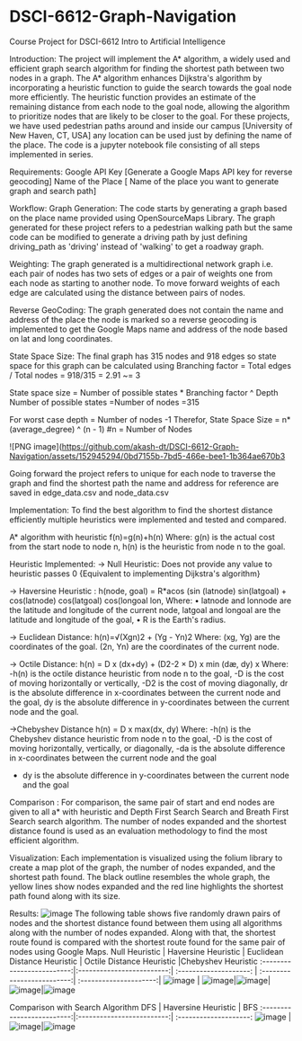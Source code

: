 # DSCI-6612-Graph-Navigation 
Course Project for DSCI-6612 Intro to Artificial Intelligence

Introduction: 
The project will implement the A* algorithm, a widely used and efficient graph search algorithm for finding the shortest path between two nodes in a graph. The A* algorithm enhances Dijkstra's algorithm by incorporating a heuristic function to guide the search towards the goal node more efficiently. The heuristic function provides an estimate of the remaining distance from each node to the goal node, allowing the algorithm to prioritize nodes that are likely to be closer to the goal.
For these projects, we have used pedestrian paths around and inside our campus [University of New Haven, CT, USA] any location can be used just by defining the name of the place. The code is a jupyter notebook file consisting of all steps implemented in series.

Requirements:
Google API Key [Generate a Google Maps API key for reverse geocoding]
Name of the Place [ Name of the place you want to generate graph and search path]

Workflow:
Graph Generation: The code starts by generating a graph based on the place name provided using OpenSourceMaps Library. The graph generated for these project refers to a pedestrian walking path but the same code can be modified to generate a driving path by just defining driving_path as 'driving' instead of 'walking' to get a roadway graph.

Weighting:
The graph generated is a multidirectional network graph i.e. each pair of nodes has two sets of edges or a pair of weights one from each node as starting to another node. To move forward weights of each edge are calculated using the distance between pairs of nodes.

Reverse GeoCoding:
The graph generated does not contain the name and address of the place the node is marked so a reverse geocoding is implemented to get the Google Maps name and address of the node based on lat and long coordinates.

State Space Size:
The final graph has 315 nodes and 918 edges so state space for this graph can be calculated using
Branching factor = Total edges / Total nodes = 918/315 = 2.91 ~= 3

State space size = Number of possible states * Branching factor ^ Depth
Number of possible states =Number of nodes =315

For worst case depth = Number of nodes -1 
Therefor, State Space Size = n* (average_degree) ^ (n - 1) #n = Number of Nodes

![PNG image](https://github.com/akash-dt/DSCI-6612-Graph-Navigation/assets/152945294/0bd7155b-7bd5-466e-bee1-1b364ae670b3

Going forward the project refers to unique for each node to traverse the graph and find the shortest path the name and address for reference are saved in edge_data.csv and node_data.csv

Implementation:
To find the best algorithm to find the shortest distance efficiently multiple heuristics were implemented and tested and compared.

A* algorithm with heuristic
f(n)=g(n)+h(n)
Where:
g(n) is the actual cost from the start node to node n, 
h(n) is the  heuristic from node n to the goal.

Heuristic Implemented:
-> Null Heuristic: Does not provide any value to heuristic passes 0 {Equivalent to implementing Dijkstra's algorithm}

-> Haversine Heuristic : 
h(node, goal) = R*acos (sin (latnode) sin(latgoal) + cos(latnode) cos(latgoal) cos(longoal lon, 
Where:
• latnode and lonnode are the latitude and longitude of the current node, latgoal and longoal are the latitude and longitude of the goal,
• R is the Earth's radius.

-> Euclidean Distance:
h(n)=√(Xgn)2 + (Yg - Yn)2
Where:
(xg, Yg) are the coordinates of the goal.
(2n, Yn) are the coordinates of the current node.

-> Octile Distance:
h(n) = D x (dx+dy) + (D2-2 × D) x min (dæ, dy) x
Where:
-h(n) is the octile distance heuristic from node n to the goal,
-D is the cost of moving horizontally or vertically,
-D2 is the cost of moving diagonally,
dr is the absolute difference in x-coordinates between the current node and the goal,
dy is the absolute difference in y-coordinates between the current node and the goal.

->Chebyshev Distance
h(n) = D x max(dx, dy)
Where:
-h(n) is the Chebyshev distance heuristic from node n to the goal,
-D is the cost of moving horizontally, vertically, or diagonally,
-da is the absolute difference in x-coordinates between the current node and the goal
- dy is the absolute difference in y-coordinates between the current node and the goal

Comparison :
For comparison, the same pair of start and end nodes are given to all a* with heuristic and Depth First Search Search and Breath First Search search algorithm. The number of nodes expanded and the shortest distance found is used as an evaluation methodology to find the most efficient algorithm.

Visualization:
Each implementation is visualized using the folium library to create a map plot of the graph, the number of nodes expanded, and the shortest path found.
The black outline resembles the whole graph, the yellow lines show nodes expanded and the red line highlights the shortest path found along with its size.

Results:
![image](https://github.com/akash-dt/DSCI-6612-Graph-Navigation/assets/153000756/faa4e81e-5bd1-4044-a63d-a34dd7715aed)
The following table shows five randomly drawn pairs of nodes and the shortest distance found between them using all algorithms along with the number of nodes expanded. Along with that, the shortest route found is compared with the shortest route found for the same pair of nodes using Google Maps.
Null Heuristic            |  Haversine Heuristic | Euclidean Distance Heuristic | Octile Distance Heuristic |Chebyshev Heuristic 
:-------------------------:|:-------------------------:| :--------------------: | :-------------------------:| :---------------------:|
![image](https://github.com/akash-dt/DSCI-6612-Graph-Navigation/assets/153000756/eefa6b0a-ce0e-4f64-898b-e9cff39f2e0d) |  ![image](https://github.com/akash-dt/DSCI-6612-Graph-Navigation/assets/153000756/422d071b-adab-4695-8c23-76cafb8db6e8)|![image](https://github.com/akash-dt/DSCI-6612-Graph-Navigation/assets/153000756/84a8c840-be8a-4854-8e21-63113b5bae05)|![image](https://github.com/akash-dt/DSCI-6612-Graph-Navigation/assets/153000756/7bf2addc-5268-470f-86f3-864cb1be2f4c)|![image](https://github.com/akash-dt/DSCI-6612-Graph-Navigation/assets/153000756/2048ee67-cbb3-4234-af5c-14552824cb11)

Comparison with Search Algorithm
DFS          |  Haversine Heuristic | BFS
:-------------------------:|:-------------------------:| :--------------------: 
![image](https://github.com/akash-dt/DSCI-6612-Graph-Navigation/assets/153000756/bcc65128-17a1-410f-a5fb-6298459aa8ed) |  ![image](https://github.com/akash-dt/DSCI-6612-Graph-Navigation/assets/153000756/422d071b-adab-4695-8c23-76cafb8db6e8)|![image](https://github.com/akash-dt/DSCI-6612-Graph-Navigation/assets/153000756/84eeeeed-2c2f-4690-be1a-2a9b782d1e70)










